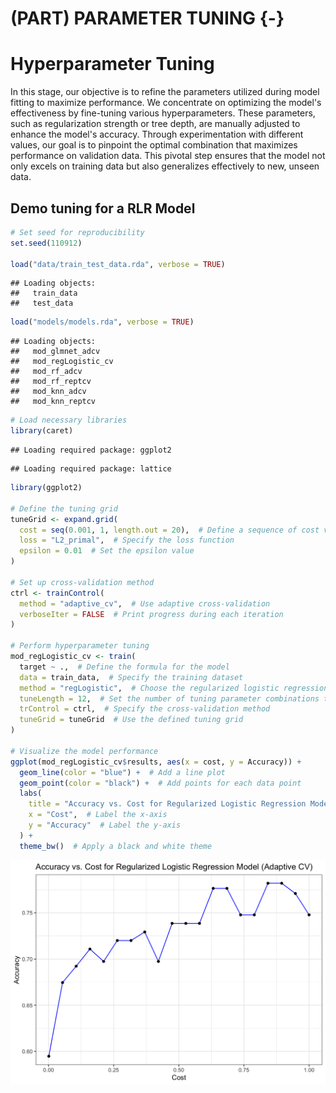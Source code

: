 # (PART) PARAMETER TUNING {-}

# Hyperparameter Tuning

In this stage, our objective is to refine the parameters utilized during model fitting to maximize performance. We concentrate on optimizing the model's effectiveness by fine-tuning various hyperparameters. These parameters, such as regularization strength or tree depth, are manually adjusted to enhance the model's accuracy. Through experimentation with different values, our goal is to pinpoint the optimal combination that maximizes performance on validation data. This pivotal step ensures that the model not only excels on training data but also generalizes effectively to new, unseen data.

## Demo tuning for a RLR Model


```r
# Set seed for reproducibility
set.seed(110912)

load("data/train_test_data.rda", verbose = TRUE)
```

```
## Loading objects:
##   train_data
##   test_data
```

```r
load("models/models.rda", verbose = TRUE)
```

```
## Loading objects:
##   mod_glmnet_adcv
##   mod_regLogistic_cv
##   mod_rf_adcv
##   mod_rf_reptcv
##   mod_knn_adcv
##   mod_knn_reptcv
```

```r
# Load necessary libraries
library(caret)
```

```
## Loading required package: ggplot2
```

```
## Loading required package: lattice
```

```r
library(ggplot2)

# Define the tuning grid
tuneGrid <- expand.grid(
  cost = seq(0.001, 1, length.out = 20),  # Define a sequence of cost values
  loss = "L2_primal",  # Specify the loss function
  epsilon = 0.01  # Set the epsilon value
)

# Set up cross-validation method
ctrl <- trainControl(
  method = "adaptive_cv",  # Use adaptive cross-validation
  verboseIter = FALSE  # Print progress during each iteration
)

# Perform hyperparameter tuning
mod_regLogistic_cv <- train(
  target ~ .,  # Define the formula for the model
  data = train_data,  # Specify the training dataset
  method = "regLogistic",  # Choose the regularized logistic regression method
  tuneLength = 12,  # Set the number of tuning parameter combinations to try
  trControl = ctrl,  # Specify the cross-validation method
  tuneGrid = tuneGrid  # Use the defined tuning grid
)

# Visualize the model performance
ggplot(mod_regLogistic_cv$results, aes(x = cost, y = Accuracy)) +
  geom_line(color = "blue") +  # Add a line plot
  geom_point(color = "black") +  # Add points for each data point
  labs(
    title = "Accuracy vs. Cost for Regularized Logistic Regression Model (Adaptive CV)",  # Set the plot title
    x = "Cost",  # Label the x-axis
    y = "Accuracy"  # Label the y-axis
  ) +
  theme_bw()  # Apply a black and white theme
```

<img src="05_hyperparameter_tuning_files/figure-html/unnamed-chunk-1-1.png" width="672" />
